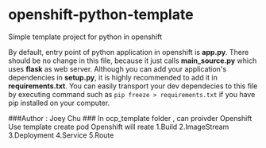 # openshift-python-template
Simple template project for python in openshift

By default, entry point of python application in openshift is **app.py**.
There should be no change in this file, because it just calls **main_source.py** which uses **flask** as web server.
Although you can add your application's dependencies in **setup.py**, it is highly recommended to add it in **requirements.txt**.
You can easily transport your dev dependecies to this file by executing command such as ```pip freeze > requirements.txt``` if you have pip installed on your computer.

###Author : Joey Chu ###
In ocp_template folder , can proivder Openshift Use template create pod
Openshift will reate 
1.Build 
2.ImageStream
3.Deployment
4.Service
5.Route
